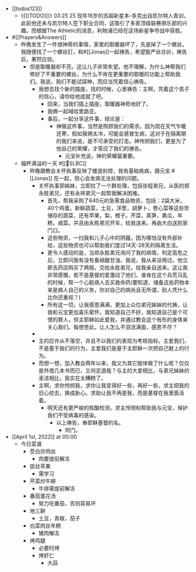- [[todos123]]
    - {{[[TODO]]}} 03:25 25 现年16岁的苏超新星本-多克出自凯尔特人青训，此前他还未与凯尔特人签下职业合同，这吸引了多家顶级联赛俱乐部的兴趣。而根据The Athletic的消息，利物浦已经在这场新星争夺战中获胜。
-  #[[Prayers&Answers]]
    - 昨晚发生了一件很神奇的事情，家里的取暖器坏了，先是掉了一个螺丝，我随便找了一个螺丝钉，和#[[Jonas]]一起祷告，希望能严丝合卯，祷告后，果然应验。
        - 但是取暖器却不亮，这让儿子非常失望。他不理解，为什么神帮我们修好了不重要的螺丝，为什么不肯在更重要的取暖的功能上帮助我们。我说，我们不能试探神，而应当凭着信心祷告。
            - 我想去找个新的插座，找的时候，心里祷告：主啊，凭着这个孩子的信心，请你给他成就了吧。
                - 回来，当我们插上插座，取暖器神奇地好了。
                - 我俩一起喊哈里路亚。
                - 事后，一起分享这件事，结论是：
                    - 神做这件事，当然是照顾我们的需求。因为现在天气乍暖还寒，假如我俩太冷，可能会感冒生病，这对于在隔离期的我们来说，是不可承受的打击。神怜悯我们，更是为了他自己的荣耀，才答应了我们的祷告。
                        - 元宝补充说，神的荣耀最重要。
    - 福杯满溢的一天 #[[SLBC]]
        - 昨晚跟教会关怀执事反映了楼道封控，我有基础疾病，跟元宝 #[[Jonas]] 在一起，担心会发病无法处理的问题。
            - 关怀执事郭姊妹，立即拉了一个群处理，包括张程弟兄，从医的郑永胜弟兄，还有永祥弟兄一起帮我解决困难。
                - 首先，帮我采购了640元的急需食品物资，包括：2袋大米，40个鸡蛋，新鲜蔬菜，土豆，洋葱，胡萝卜，卷心菜等这些奈储存的蔬菜，还有苹果，梨，橙子。芹菜，莴笋，黄瓜，年糕，咸菜。并且由永胜弟兄开车，给我送来。再由大白送到家门口。
                - 这些物资，一扫我和儿子心中的阴霾，因为哪怕没有外部补给，这些物资也可以帮助我们度过14天-28天的隔离生活。
                - 更令人感动的是，当郑永胜弟兄询问了我的病情，判定高危之后，立即问我有没有备硝酸甘油，我说，我从来没用过。他立即去药店购买了两瓶，交给永胜弟兄，给我亲自送来。这让我非常感慨，若不是基督的爱激动了他们，谁肯在这个兵荒马乱的时候，帮一个心脏病人去买救命药(要知道，储备这些药物本来是病人自己的义务，你对自己的病尚且无所谓，别人凭什么比你还重视？)
                - 所有这一切，让我感恩满满，更加上众位弟兄姊妹的代祷，让我和元宝更加喜乐萦怀。我知道自己不好，我知道自己是个可恨的罪人，但主耶稣如此爱我，并通过教会这个有形的身体来关心我们。每想至此，让人怎么不泪流满面，感恩不尽？
            - 
            - 主的应许从不落空，并且不以我们的表现为考核指标。主爱我们，不是基于我们的行为，主爱我们是基于主耶稣一次把自己献上的行为。
            - 而想一想，加入教会两年以来，我又为其它肢体做了什么呢？仅仅是外借几本书而已，又何足道哉？与主的大爱相比，与弟兄姊妹的圣洁相比，我实在太糟糕了。
            - 主啊，求你怜悯我，求你让我变得好一些，再好一些，求主把我的旧心挖去，换成新心。求助让我不再是我，而是基督在我里面活着。
                - 明天还有更严峻的核酸检测，求主怜悯和帮助我与元宝，保护我们不受病毒的感染。
                    - 以上祷告，奉耶稣基督的名。
                        - 阿门。
- [[April 1st, 2022]] at 00:00
    - 今日菜谱
        - 茭白炒肉丝
            - 肉要提前解冻
        - 拔丝苹果
            - 需学习
        - 芹菜炒牛柳
            - 牛排需提前解冻
        - 番茄蛋花汤
            - 努力吃番茄，否则容易坏
        - 地三鲜
            - 土豆，青椒，茄子
        - 白菜肉丝年糕
            - 猪肉解冻
        - 烤鸡腿
            - 必要时烤
            - 烤虾仁
                - 大蒜
